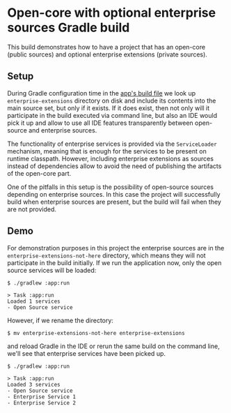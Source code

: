 # Open-core with optional enterprise sources Gradle build

This build demonstrates how to have a project that has an open-core (public sources) and optional enterprise extensions (private sources).

## Setup

During Gradle configuration time in the [app's build file](app/build.gradle.kts) we look up `enterprise-extensions` directory on disk
and include its contents into the main source set, but only if it exists.
If it does exist, then not only will it participate in the build executed via command line, 
but also an IDE would pick it up and allow to use all IDE features transparently between open-source and enterprise sources.

The functionality of enterprise services is provided via the `ServiceLoader` mechanism,
meaning that is enough for the services to be present on runtime classpath.
However, including enterprise extensions as sources instead of dependencies allow to avoid the need of publishing the artifacts of the open-core part.

One of the pitfalls in this setup is the possibility of open-source sources depending on enterprise sources.
In this case the project will successfully build when enterprise sources are present, but the build will fail when they are not provided.

## Demo

For demonstration purposes in this project the enterprise sources are in the `enterprise-extensions-not-here` directory,
which means they will not participate in the build initially.
If we run the application now, only the open source services will be loaded:

```
$ ./gradlew :app:run                                     

> Task :app:run
Loaded 1 services
- Open Source service
```

However, if we rename the directory:

```
$ mv enterprise-extensions-not-here enterprise-extensions
```

and reload Gradle in the IDE or rerun the same build on the command line, we'll see that enterprise services have been picked up.

```
$ ./gradlew :app:run 

> Task :app:run
Loaded 3 services
- Open Source service
- Enterprise Service 1
- Enterprise Service 2
```
